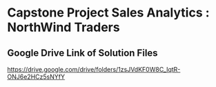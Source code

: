 # Capstone Project Sales Analytics : NorthWind Traders
## Google Drive Link of Solution Files
https://drive.google.com/drive/folders/1zsJVdKF0W8C_IqtR-ONJ6e2HCz5sNYfY
